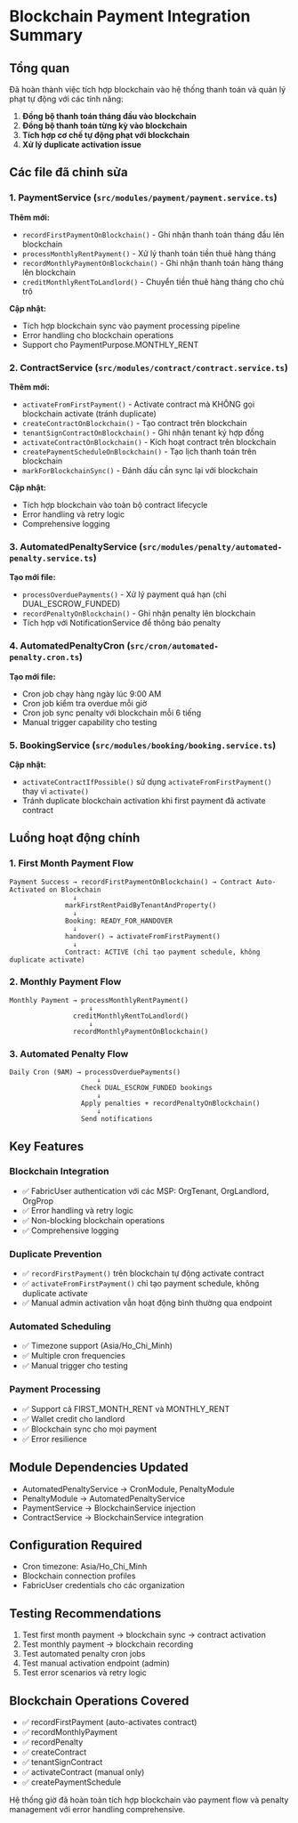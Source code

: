 # Blockchain Payment Integration Summary

## Tổng quan
Đã hoàn thành việc tích hợp blockchain vào hệ thống thanh toán và quản lý phạt tự động với các tính năng:

1. **Đồng bộ thanh toán tháng đầu vào blockchain**
2. **Đồng bộ thanh toán từng kỳ vào blockchain** 
3. **Tích hợp cơ chế tự động phạt với blockchain**
4. **Xử lý duplicate activation issue**

## Các file đã chỉnh sửa

### 1. PaymentService (`src/modules/payment/payment.service.ts`)
**Thêm mới:**
- `recordFirstPaymentOnBlockchain()` - Ghi nhận thanh toán tháng đầu lên blockchain
- `processMonthlyRentPayment()` - Xử lý thanh toán tiền thuê hàng tháng
- `recordMonthlyPaymentOnBlockchain()` - Ghi nhận thanh toán hàng tháng lên blockchain
- `creditMonthlyRentToLandlord()` - Chuyển tiền thuê hàng tháng cho chủ trô

**Cập nhật:**
- Tích hợp blockchain sync vào payment processing pipeline
- Error handling cho blockchain operations
- Support cho PaymentPurpose.MONTHLY_RENT

### 2. ContractService (`src/modules/contract/contract.service.ts`)  
**Thêm mới:**
- `activateFromFirstPayment()` - Activate contract mà KHÔNG gọi blockchain activate (tránh duplicate)
- `createContractOnBlockchain()` - Tạo contract trên blockchain
- `tenantSignContractOnBlockchain()` - Ghi nhận tenant ký hợp đồng
- `activateContractOnBlockchain()` - Kích hoạt contract trên blockchain
- `createPaymentScheduleOnBlockchain()` - Tạo lịch thanh toán trên blockchain
- `markForBlockchainSync()` - Đánh dấu cần sync lại với blockchain

**Cập nhật:**
- Tích hợp blockchain vào toàn bộ contract lifecycle
- Error handling và retry logic
- Comprehensive logging

### 3. AutomatedPenaltyService (`src/modules/penalty/automated-penalty.service.ts`)
**Tạo mới file:**
- `processOverduePayments()` - Xử lý payment quá hạn (chỉ DUAL_ESCROW_FUNDED)
- `recordPenaltyOnBlockchain()` - Ghi nhận penalty lên blockchain
- Tích hợp với NotificationService để thông báo penalty

### 4. AutomatedPenaltyCron (`src/cron/automated-penalty.cron.ts`)
**Tạo mới file:**
- Cron job chạy hàng ngày lúc 9:00 AM
- Cron job kiểm tra overdue mỗi giờ  
- Cron job sync penalty với blockchain mỗi 6 tiếng
- Manual trigger capability cho testing

### 5. BookingService (`src/modules/booking/booking.service.ts`)
**Cập nhật:**
- `activateContractIfPossible()` sử dụng `activateFromFirstPayment()` thay vì `activate()`
- Tránh duplicate blockchain activation khi first payment đã activate contract

## Luồng hoạt động chính

### 1. First Month Payment Flow
```
Payment Success → recordFirstPaymentOnBlockchain() → Contract Auto-Activated on Blockchain
                ↓
              markFirstRentPaidByTenantAndProperty()
                ↓  
              Booking: READY_FOR_HANDOVER
                ↓
              handover() → activateFromFirstPayment()
                ↓
              Contract: ACTIVE (chỉ tạo payment schedule, không duplicate activate)
```

### 2. Monthly Payment Flow
```
Monthly Payment → processMonthlyRentPayment()
                    ↓
                creditMonthlyRentToLandlord()
                    ↓  
                recordMonthlyPaymentOnBlockchain()
```

### 3. Automated Penalty Flow
```
Daily Cron (9AM) → processOverduePayments()
                      ↓
                  Check DUAL_ESCROW_FUNDED bookings
                      ↓
                  Apply penalties + recordPenaltyOnBlockchain()
                      ↓
                  Send notifications
```

## Key Features

### Blockchain Integration
- ✅ FabricUser authentication với các MSP: OrgTenant, OrgLandlord, OrgProp
- ✅ Error handling và retry logic
- ✅ Non-blocking blockchain operations
- ✅ Comprehensive logging

### Duplicate Prevention
- ✅ `recordFirstPayment()` trên blockchain tự động activate contract
- ✅ `activateFromFirstPayment()` chỉ tạo payment schedule, không duplicate activate
- ✅ Manual admin activation vẫn hoạt động bình thường qua endpoint

### Automated Scheduling  
- ✅ Timezone support (Asia/Ho_Chi_Minh)
- ✅ Multiple cron frequencies
- ✅ Manual trigger cho testing

### Payment Processing
- ✅ Support cả FIRST_MONTH_RENT và MONTHLY_RENT
- ✅ Wallet credit cho landlord
- ✅ Blockchain sync cho mọi payment
- ✅ Error resilience

## Module Dependencies Updated
- AutomatedPenaltyService → CronModule, PenaltyModule
- PenaltyModule → AutomatedPenaltyService 
- PaymentService → BlockchainService injection
- ContractService → BlockchainService integration

## Configuration Required
- Cron timezone: Asia/Ho_Chi_Minh
- Blockchain connection profiles
- FabricUser credentials cho các organization

## Testing Recommendations
1. Test first month payment → blockchain sync → contract activation
2. Test monthly payment → blockchain recording
3. Test automated penalty cron jobs  
4. Test manual activation endpoint (admin)
5. Test error scenarios và retry logic

## Blockchain Operations Covered
- ✅ recordFirstPayment (auto-activates contract)
- ✅ recordMonthlyPayment  
- ✅ recordPenalty
- ✅ createContract
- ✅ tenantSignContract
- ✅ activateContract (manual only)
- ✅ createPaymentSchedule

Hệ thống giờ đã hoàn toàn tích hợp blockchain vào payment flow và penalty management với error handling comprehensive.